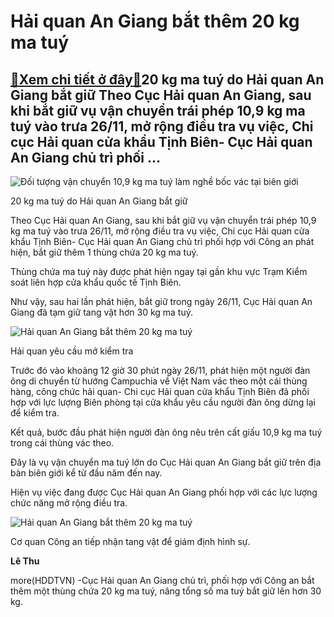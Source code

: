 Hải quan An Giang bắt thêm 20 kg ma tuý
=======================================

[:gift:Xem chi tiết ở đây:gift:](https://hddtvn.com/hai-quan-an-giang-bat-them-20-kg-ma-tuy/)20 kg ma tuý do Hải quan An Giang bắt giữ Theo Cục Hải quan An Giang, sau khi bắt giữ vụ vận chuyển trái phép 10,9 kg ma tuý vào trưa 26/11, mở rộng điều tra vụ việc, Chi cục Hải quan cửa khẩu Tịnh Biên- Cục Hải quan An Giang chủ trì phối …
------------------------------------------------------------------------------------------------------------------------------------------------------------------------------------------------------------------------------------------------





![Đối tượng vận chuyển 10,9 kg ma tuý làm nghề bốc vác tại biên giới](https://hddtvn.com/wp-content/uploads/2021/01/IMG-3544.jpg "Đối tượng vận chuyển 10,9 kg ma tuý làm nghề bốc vác tại biên giới")


20 kg ma tuý do Hải quan An Giang bắt giữ



Theo Cục Hải quan An Giang, sau khi bắt giữ vụ vận chuyển trái phép 10,9 kg ma tuý vào trưa 26/11, mở rộng điều tra vụ việc, Chi cục Hải quan cửa khẩu Tịnh Biên- Cục Hải quan An Giang chủ trì phối hợp với Công an phát hiện, bắt giữ thêm 1 thùng chứa 20 kg ma tuý.


Thùng chứa ma tuý này được phát hiện ngay tại gần khu vực Trạm Kiểm soát liên hợp cửa khẩu quốc tế Tịnh Biên.


Như vậy, sau hai lần phát hiện, bắt giữ trong ngày 26/11, Cục Hải quan An Giang đã tạm giữ tang vật hơn 30 kg ma tuý.





![Hải quan An Giang bắt thêm 20 kg ma tuý](https://hddtvn.com/wp-content/uploads/2021/01/5407_Ma_tuy_2.jpg "Hải quan An Giang bắt thêm 20 kg ma tuý")


 Hải quan yêu cầu mở kiểm tra



Trước đó vào khoảng 12 giờ 30 phút ngày 26/11, phát hiện một người đàn ông di chuyển từ hướng Campuchia về Việt Nam vác theo một cái thùng hàng, công chức hải quan- Chi cục Hải quan cửa khẩu Tịnh Biên đã phối hợp với lực lượng Biên phòng tại cửa khẩu yêu cầu người đàn ông dừng lại để kiểm tra.


Kết quả, bước đầu phát hiện người đàn ông nêu trên cất giấu 10,9 kg ma tuý trong cái thùng vác theo.


Đây là vụ vận chuyển ma tuý lớn do Cục Hải quan An Giang bắt giữ trên địa bàn biên giới kể từ đầu năm đến nay.


Hiện vụ việc đang được Cục Hải quan An Giang phối hợp với các lực lượng chức năng mở rộng điều tra.





![Hải quan An Giang bắt thêm 20 kg ma tuý](https://hddtvn.com/wp-content/uploads/2021/01/IMG-3552.jpg "Hải quan An Giang bắt thêm 20 kg ma tuý")


Cơ quan Công an tiếp nhận tang vật để giám định hình sự.




**Lê Thu**



more(HDDTVN) -Cục Hải quan An Giang chủ trì, phối hợp với Công an bắt thêm một thùng chứa 20 kg ma tuý, nâng tổng số ma tuý bắt giữ lên hơn 30 kg.

